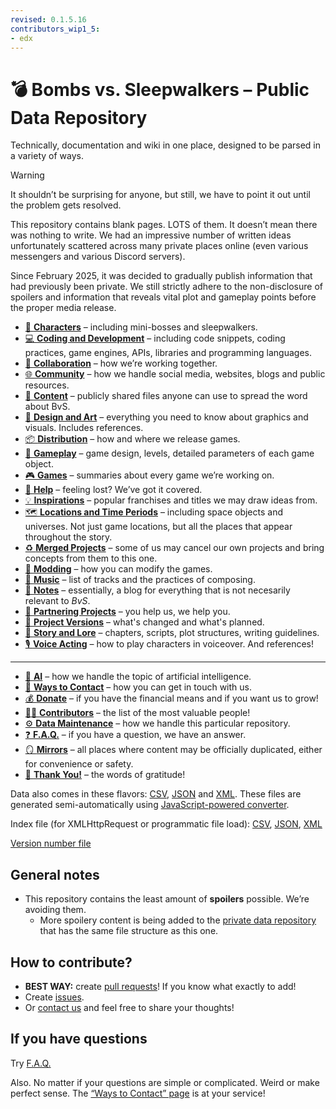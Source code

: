 ```yaml
---
revised: 0.1.5.16
contributors_wip1_5:
- edx
---
```


# 💣 Bombs vs. Sleepwalkers – Public Data Repository

Technically, documentation and wiki in one place, designed to be parsed in a variety of ways.

> [!WARNING]
>
> It shouldn’t be surprising for anyone, but still, we have to point it out until the problem gets resolved.
>
> This repository contains blank pages. LOTS of them. It doesn’t mean there was nothing to write. We had an impressive number of written ideas unfortunately scattered across many private places online (even various messengers and various Discord servers).
>
> Since February 2025, it was decided to gradually publish information that had previously been private. We still strictly adhere to the non-disclosure of spoilers and information that reveals vital plot and gameplay points before the proper media release.

- [👤 **Characters**][characters] – including mini-bosses and sleepwalkers.
- [💻 **Coding and Development**][coding] – including code snippets, coding practices, game engines, APIs, libraries and programming languages.
- [💁 **Collaboration**][collab] – how we’re working together.
- [🌐 **Community**][community] – how we handle social media, websites, blogs and public resources.
- [💾 **Content**][content] – publicly shared files anyone can use to spread the word about BvS.
- [🎨 **Design and Art**][designart] – everything you need to know about graphics and visuals. Includes references.
- [📦 **Distribution**][distribution] – how and where we release games.
- [👾 **Gameplay**][gameplay] – game design, levels, detailed parameters of each game object.
- [🎮 **Games**][games] – summaries about every game we’re working on.
- [🛟 **Help**][help] – feeling lost? We’ve got it covered.
- [💡 **Inspirations**][inspirations] – popular franchises and titles we may draw ideas from.
- [🗺️ **Locations and Time Periods**][locations] – including space objects and universes. Not just game locations, but all the places that appear throughout the story.
- [♻️ **Merged Projects**][mergedproj] – some of us may cancel our own projects and bring concepts from them to this one.
- [🧩 **Modding**][modding] – how you can modify the games.
- [🎵 **Music**][music] – list of tracks and the practices of composing.
- [📒 **Notes**][notes] – essentially, a blog for everything that is not necesarily relevant to *BvS*.
- [🤝 **Partnering Projects**][partneringproj] – you help us, we help you.
- [🔢 **Project Versions**][projver] – what's changed and what's planned.
- [📖 **Story and Lore**][story] – chapters, scripts, plot structures, writing guidelines.
- [🎙️ **Voice Acting**][voiceacting] – how to play characters in voiceover. And references!

****

- [🤖 **AI**][ai] – how we handle the topic of artificial intelligence.
- [💬 **Ways to Contact**][contact] – how you can get in touch with us.
- [💰 **Donate**][donate] – if you have the financial means and if you want us to grow!
- [🧑‍💻 **Contributors**][contributors] – the list of the most valuable people!
- [⚙️ **Data Maintenance**][datamaintenance] – how we handle this particular repository.
- [❓ **F.A.Q.**][faq] – if you have a question, we have an answer.
- [🪞 **Mirrors**][mirrors] – all places where content may be officially duplicated, either for convenience or safety.
- [💙 **Thank You!**][thankyou] – the words of gratitude!

Data also comes in these flavors: [CSV][csv], [JSON][json] and [XML][xml]. These files are generated semi-automatically using [JavaScript-powered converter][converter].

Index file (for XMLHttpRequest or programmatic file load): [CSV][csv_index], [JSON][json_index], [XML][xml_index]

[Version number file][version_file]

## General notes

- This repository contains the least amount of **spoilers** possible. We’re avoiding them.
  - More spoilery content is being added to the [private data repository][private] that has the same file structure as this one.

## How to contribute?

- **BEST WAY:** create [pull requests][github_pr]! If you know what exactly to add!
- Create [issues][github_issues].
- Or [contact us][contact_directly] and feel free to share your thoughts!

## If you have questions

Try [F.A.Q.][faq]

Also. No matter if your questions are simple or complicated. Weird or make perfect sense. The [“Ways to Contact” page][contact] is at your service!

[ai]: /ai.md
[characters]: /characters/readme.md
[coding]: /coding_dev/readme.md
[collab]: /collaboration/readme.md
[community]: /community/readme.md
[contact]: /contact.md
[contact_directly]: /contact.md#directly
[content]: /content/readme.md
[contributors]: /contributors.md
[converter]: /converter
[csv]: /csv/readme.md
[csv_index]: /csv/index.csv
[datamaintenance]: /data_maintenance.md
[designart]: /design_art/readme.md
[distribution]: /distribution/readme.md
[donate]: /donate.md
[faq]: /faq.md
[gameplay]: /gameplay/readme.md
[games]: /games/readme.md
[github_issues]: https://github.com/BvSGame/data/issues/new/choose
[github_pr]: https://github.com/BvSGame/data/pulls
[help]: /help/readme.md
[inspirations]: /inspirations/readme.md
[json]: /json/readme.md
[json_index]: /json/index.json
[locations]: /locations/readme.md
[mergedproj]: /merged_projects/readme.md
[mirrors]: /mirrors.md
[modding]: /modding/readme.md
[music]: /music/readme.md
[notes]: /notes/readme.md
[partneringproj]: /partnering_projects/readme.md
[private]: https://github.com/BvSGame/PRIVATE
[projver]: /project_versions/readme.md
[story]: /story/readme.md
[thankyou]: /thank_you.md
[version_file]: /version
[voiceacting]: /voice_acting/readme.md
[xml]: /xml/readme.md
[xml_index]: /xml/index.xml
